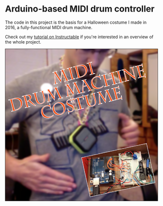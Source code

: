 # Arduino-based MIDI drum controller

The code in this project is the basis for a Halloween costume I made in 2016, a fully-functional MIDI drum machine.

Check out my [tutorial on Instructable](http://www.instructables.com/id/Functional-MIDI-Drum-Machine-Costume/ "John's Instructables tutorial") if you're interested in an overview of the whole project.

[![Vimeo video](/Media/DrumMachineCostume-01_small.png)](https://vimeo.com/189727684 "Video of the costume in action on Vimeo")